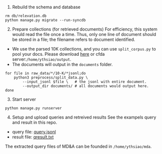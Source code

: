 
1. Rebuild the schema and database
```
rm db/relevation.db
python manage.py migrate --run-syncdb
```
2. Prepare collections (for retrieved documents)
For efficiency, this system would read the file once a time.
Thus, only one line of document should be stored in a file; 
the filename refers to document identified.

- We use the parsed 10K collections, and you can use `split_corpus.py` to pool your docs. Please download [here](#) or cfda server:``/home/ythsiao/output``.
- The documents will output in the `documents` folder.
```
for file in raw_data/*/10-K/*jsonl;do
    python3 preprocess/split_data.py \
        --input_jsonl $file \   # the jsonl with entire document.
        --output_dir documents/ # all documents would output here.
done
```

3. Start server
```
python manage.py runserver
```

4. Setup and upload queries and retreived results
See the exampels query and result in this repo.
- query file: [query.jsonl](example/query.jsonl)
- result file: [qresult.txt](testing/qresult.txt)

The extracted query files of MD&A can be founded in `/home/ythsiao/mda`.
